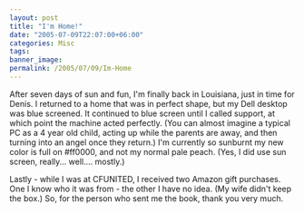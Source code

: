 ```yaml
---
layout: post
title: "I'm Home!"
date: "2005-07-09T22:07:00+06:00"
categories: Misc 
tags: 
banner_image: 
permalink: /2005/07/09/Im-Home
---
```


After seven days of sun and fun, I'm finally back in Louisiana, just in time for Denis. I returned to a home that was in perfect shape, but my Dell desktop was blue screened. It continued to blue screen until I called support, at which point the machine acted perfectly. (You can almost imagine a typical PC as a 4 year old child, acting up while the parents are away, and then turning into an angel once they return.) I'm currently so sunburnt my new color is full on #ff0000, and not my normal pale peach. (Yes, I did use sun screen, really... well.... mostly.) 

Lastly - while I was at CFUNITED, I received two Amazon gift purchases. One I know who it was from - the other I have no idea. (My wife didn't keep the box.) So, for the person who sent me the book, thank you very much.